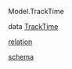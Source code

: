 Model.TrackTime

data [TrackTime](Model-TrackTime.html#t:TrackTime)

[relation](Model-TrackTime.html#v:relation)

[schema](Model-TrackTime.html#v:schema)
